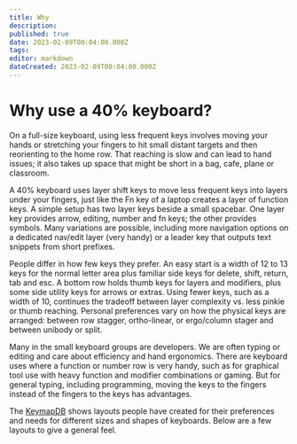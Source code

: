 ```yaml
---
title: Why
description: 
published: true
date: 2023-02-09T00:04:00.000Z
tags: 
editor: markdown
dateCreated: 2023-02-09T00:04:00.000Z
---
```


# Why use a 40% keyboard?

On a full-size keyboard, using less frequent keys involves moving your hands or stretching your fingers to hit small distant targets and then reorienting to the home row. That reaching is slow and can lead to hand issues; it also takes up space that might be short in a bag, cafe, plane or classroom.

A 40% keyboard uses layer shift keys to move less frequent keys into layers under your fingers, just like the Fn key of a laptop creates a layer of function keys. A simple setup has two layer keys beside a small spacebar. One layer key provides arrow, editing, number and fn keys; the other provides symbols. Many variations are possible, including more navigation options on a dedicated nav/edit layer (very handy) or a leader key that outputs text snippets from short prefixes.

People differ in how few keys they prefer. An easy start is a width of 12 to 13 keys for the normal letter area plus familiar side keys for delete, shift, return, tab and esc. A bottom row holds thumb keys for layers and modifiers, plus some side utility keys for arrows or extras. Using fewer keys, such as a width of 10, continues the tradeoff between layer complexity vs. less pinkie or thumb reaching. Personal preferences vary on how the physical keys are arranged: between row stagger, ortho-linear, or ergo/column stager and between unibody or split.

Many in the small keyboard groups are developers. We are often typing or editing and care about efficiency and hand ergonomics. There are keyboard uses where a function or number row is very handy, such as for graphical tool use with heavy function and modifier combinations or gaming. But for general typing, including programming, moving the keys to the fingers instead of the fingers to the keys has advantages.

The [KeymapDB](https://keymapdb.com/) shows layouts people have created for their preferences and needs for different sizes and shapes of keyboards. Below are a few layouts to give a general feel.